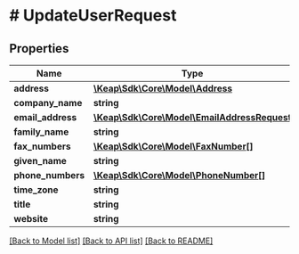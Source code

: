 # # UpdateUserRequest

## Properties

Name | Type | Description | Notes
------------ | ------------- | ------------- | -------------
**address** | [**\Keap\Sdk\Core\Model\Address**](Address.md) |  | [optional]
**company_name** | **string** |  | [optional]
**email_address** | [**\Keap\Sdk\Core\Model\EmailAddressRequest**](EmailAddressRequest.md) |  | [optional]
**family_name** | **string** |  | [optional]
**fax_numbers** | [**\Keap\Sdk\Core\Model\FaxNumber[]**](FaxNumber.md) |  | [optional]
**given_name** | **string** |  | [optional]
**phone_numbers** | [**\Keap\Sdk\Core\Model\PhoneNumber[]**](PhoneNumber.md) |  | [optional]
**time_zone** | **string** |  | [optional]
**title** | **string** |  | [optional]
**website** | **string** |  | [optional]

[[Back to Model list]](../../README.md#models) [[Back to API list]](../../README.md#endpoints) [[Back to README]](../../README.md)
